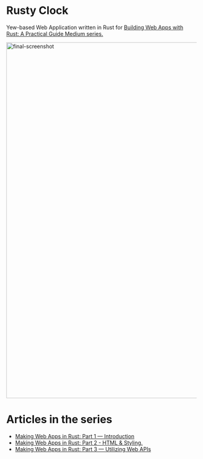 # Rusty Clock
Yew-based Web Application written in Rust for [Building Web Apps with Rust: A Practical Guide Medium series.](https://slavaolenin.medium.com/making-web-apps-in-rust-part-3-utilizing-web-apis-339c08f96?sk=92f4860c9c59b414cfaabd6f80ad1212)

<img width="939" alt="final-screenshot" src="https://github.com/Umenokin/rusty-clock/assets/327480/1a1cd8db-101a-4c74-8633-9640f6fe6ad3">

# Articles in the series
- [Making Web Apps in Rust: Part 1 — Introduction](https://towardsdev.com/building-web-apps-with-rust-a-practical-guide-part-1-introduction-5b86ba91b44a?sk=9c99e90ad25c72cd52bd07eb3ee0dc65)
- [Making Web Apps in Rust: Part 2 - HTML & Styling.](https://slavaolenin.medium.com/building-web-apps-with-rust-a-practical-guide-part-2-html-styling-9a208e6a135f?sk=12a69672b90f3df431be04d924dab8a2)
- [Making Web Apps in Rust: Part 3 — Utilizing Web APIs](https://slavaolenin.medium.com/making-web-apps-in-rust-part-3-utilizing-web-apis-339c08f96?sk=92f4860c9c59b414cfaabd6f80ad1212)
